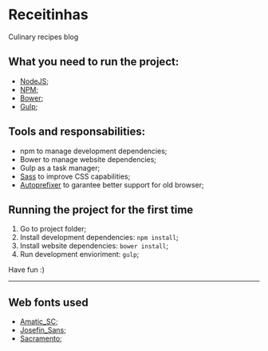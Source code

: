 # Receitinhas
Culinary recipes blog

## What you need to run the project:
- [NodeJS](nodejs.org);
- [NPM](https://www.npmjs.com);
- [Bower](https://bower.io);
- [Gulp](http://gulpjs.com);

## Tools and responsabilities:
- npm to manage development dependencies;
- Bower to manage website dependencies;
- Gulp as a task manager;
- [Sass](http://sass-lang.com) to improve CSS capabilities;
- [Autoprefixer](https://autoprefixer.github.io) to garantee better support for old browser;

## Running the project for the first time 
1. Go to project folder; 
2. Install development dependencies: `npm install`;
3. Install website dependencies: `bower install`;
4. Run development envioriment: `gulp`;

Have fun :)

---

## Web fonts used 
- [Amatic_SC](https://fonts.google.com/specimen/Amatic+SC);
- [Josefin_Sans](https://fonts.google.com/specimen/Josefin+Sans);
- [Sacramento](https://fonts.google.com/specimen/Sacramento);